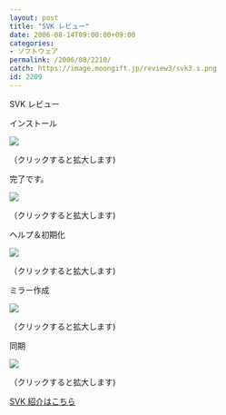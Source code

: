 ```yaml
---
layout: post
title: "SVK レビュー"
date: 2006-08-14T09:00:00+09:00
categories:
- ソフトウェア
permalink: /2006/08/2210/
catch: https://image.moongift.jp/review3/svk3.s.png
id: 2209
---
```

SVK レビュー  
<!--more-->

インストール

  

[![](https://image.moongift.jp/review3/svk1.s.png)](https://image.moongift.jp/review3/svk1.png)  
  
（クリックすると拡大します)

  

完了です。

  

[![](https://image.moongift.jp/review3/svk2.s.png)](https://image.moongift.jp/review3/svk2.png)  
  
（クリックすると拡大します)

  

ヘルプ＆初期化

  

[![](https://image.moongift.jp/review3/svk3.s.png)](https://image.moongift.jp/review3/svk3.png)  
  
（クリックすると拡大します)

  

ミラー作成

  

[![](https://image.moongift.jp/review3/svk4.s.png)](https://image.moongift.jp/review3/svk4.png)  
  
（クリックすると拡大します)

  

同期

  

[![](https://image.moongift.jp/review3/svk5.s.png)](https://image.moongift.jp/review3/svk5.png)  
  
（クリックすると拡大します)

  

[SVK 紹介はこちら](http://oss.moongift.jp/intro/i-2200.html)

